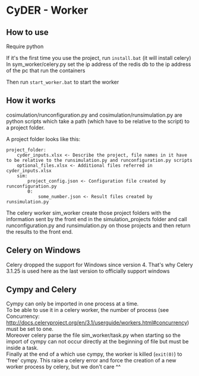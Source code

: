 CyDER - Worker
=======

How to use
----

Require python

If it's the first time you use the project, run `install.bat` (it will install celery)  
In sym_worker/celery.py set the ip address of the redis db to the ip address of the pc that run the containers

Then run `start_worker.bat` to start the worker

How it works
------

cosimulation/runconfiguration.py and cosimulation/runsimulation.py are python scripts which take a path (which have to be relative to the script) to a project folder.

A project folder looks like this:
```
project_folder:
    cyder_inputs.xlsx <- Describe the project, file names in it have to be relative to the runsimulation.py and runconfiguration.py scripts
    optional_files.xlsx <- Additional files referred in cyder_inputs.xlsx
    sim:
        project_config.json <- Configuration file created by runconfiguration.py
        0:
            some_number.json <- Result files created by runsimulation.py
```

The celery worker sim_worker create those project folders with the information sent by the front end in the simulation_projects folder and call runconfiguration.py and runsimulation.py on those projects and then return the results to the front end.

Celery on Windows
-------

Celery dropped the support for Windows since version 4. That's why Celery 3.1.25 is used here as the last version to officially support windows

Cympy and Celery
-----

Cympy can only be imported in one process at a time.  
To be able to use it in a celery worker, the number of process (see Concurrency: http://docs.celeryproject.org/en/3.1/userguide/workers.html#concurrency) must be set to one.  
Moreover celery parse the file sim_worker/task.py when starting so the import of cympy can not occur directly at the beginning of file but must be inside a task.  
Finally at the end of a which use cympy, the worker is killed (`exit(0)`) to 'free' cympy. This raise a celery error and force the creation of a new worker process by celery, but we don't care ^^
